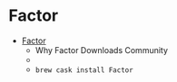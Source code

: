 # Factor
- [Factor](https://factorcode.org/)
  -  Why Factor Downloads Community
  - 
  - `brew cask install Factor`
